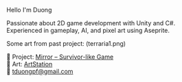 Hello I'm Duong

Passionate about 2D game development with Unity and C#.  
Experienced in gameplay, AI, and pixel art using Aseprite.

Some art from past project:
(terraria1.png)

🔹 Project: [Mirror – Survivor-like Game](https://github.com/verylowpower/Mirror)  
🔹 Art: [ArtStation](https://www.artstation.com/yeloathsome9)  
📧 tduongpf@gmail.com
